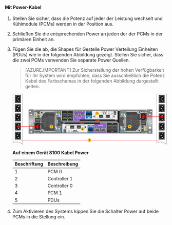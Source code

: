 <!--author=alkohli last changed: 9/16/15-->

#### <a name="to-cable-for-power"></a>Mit Power-Kabel

1. Stellen Sie sicher, dass die Potenz auf jeder der Leistung wechselt und Kühlmodule (PCMs) werden in der Position aus.

2. Schließen Sie die entsprechenden Power an jeden der der PCMs in der primären Einheit an.

3. Fügen Sie die ab, die Shapes für Gestelle Power Verteilung Einheiten (PDUs) wie in der folgenden Abbildung gezeigt. Stellen Sie sicher, dass die zwei PCMs verwenden Sie separate Power Quellen.

    >[AZURE.IMPORTANT] Zur Sicherstellung der hohen Verfügbarkeit für Ihr System wird empfohlen, dass Sie ausschließlich die Potenz Kabel des Farbschemas in der folgenden Abbildung dargestellt gelten. 

    ![Ihr Gerät 2 HE für Power-Kabel](./media/storsimple-cable-8100-for-power/HCSCableYour2UDeviceforPower.png)

    **Auf einem Gerät 8100 Kabel Power**

    |Beschriftung|Beschreibung|
    |:----|:----------|
    |1|PCM 0|
    |2|Controller 1|
    |3|Controller 0|
    |4|PCM 1|
    |5|PDUs|

4. Zum Aktivieren des Systems kippen Sie die Schalter Power auf beide PCMs in die Stellung ein.
